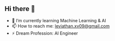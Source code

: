 ## Hi there 👋


- 🌱 I’m currently learning Machine Learning & AI
- 📫 How to reach me: leviathan.xv09@gmail.com
- ⚡ Dream Profession: AI Engineer



